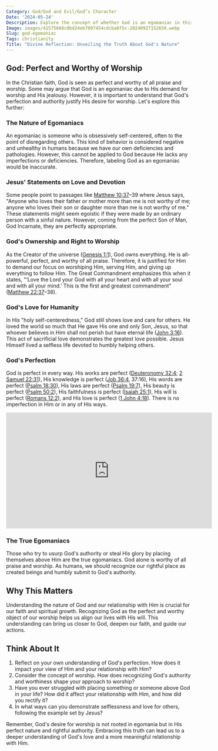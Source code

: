 ```yaml
---
Category: God/God and Evil/God’s Character
Date: '2024-05-24'
Description: Explore the concept of whether God is an egomaniac in this thought-provoking article that delves into theological perspectives on divine narcissism.
Image: images/41575668c0bd24eb7097454cdcba6f5c-20240927152650.webp
Slug: god-egomaniac
Tags: christianity
Title: "Divine Reflection: Unveiling the Truth About God's Nature"
---
```


## God: Perfect and Worthy of Worship

In the Christian faith, God is seen as perfect and worthy of all praise and worship. Some may argue that God is an egomaniac due to His demand for worship and His jealousy. However, it is important to understand that God's perfection and authority justify His desire for worship. Let's explore this further:

### The Nature of Egomaniacs

An egomaniac is someone who is obsessively self-centered, often to the point of disregarding others. This kind of behavior is considered negative and unhealthy in humans because we have our own deficiencies and pathologies. However, this cannot be applied to God because He lacks any imperfections or deficiencies. Therefore, labeling God as an egomaniac would be inaccurate.

### Jesus' Statements on Love and Devotion

Some people point to passages like [Matthew 10:37](https://www.bibleref.com/Matthew/10/Matthew-10-37.html)–39 where Jesus says, "Anyone who loves their father or mother more than me is not worthy of me; anyone who loves their son or daughter more than me is not worthy of me." These statements might seem egoistic if they were made by an ordinary person with a sinful nature. However, coming from the perfect Son of Man, God Incarnate, they are perfectly appropriate.

### God's Ownership and Right to Worship

As the Creator of the universe ([Genesis 1:1](https://www.bibleref.com/Genesis/1/Genesis-1-1.html)), God owns everything. He is all-powerful, perfect, and worthy of all praise. Therefore, it is justified for Him to demand our focus on worshiping Him, serving Him, and giving up everything to follow Him. The Great Commandment emphasizes this when it states, "‘Love the Lord your God with all your heart and with all your soul and with all your mind.’ This is the first and greatest commandment" ([Matthew 22:37](https://www.bibleref.com/Matthew/22/Matthew-22-37.html)–38).

### God's Love for Humanity

In His "holy self-centeredness," God still shows love and care for others. He loved the world so much that He gave His one and only Son, Jesus, so that whoever believes in Him shall not perish but have eternal life ([John 3:16](https://www.bibleref.com/John/3/John-3-16.html)). This act of sacrificial love demonstrates the greatest love possible. Jesus Himself lived a selfless life devoted to humbly helping others.

### God's Perfection

God is perfect in every way. His works are perfect ([Deuteronomy 32:4](https://www.bibleref.com/Deuteronomy/32/Deuteronomy-32-4.html); [2 Samuel 22:31](https://www.bibleref.com/2-Samuel/22/2-Samuel-22-31.html)), His knowledge is perfect ([Job 36:4](https://www.bibleref.com/Job/36/Job-36-4.html), 37:16), His words are perfect ([Psalm 18:30](https://www.bibleref.com/Psalm/18/Psalm-18-30.html)), His laws are perfect ([Psalm 19:7](https://www.bibleref.com/Psalm/19/Psalm-19-7.html)), His beauty is perfect ([Psalm 50:2](https://www.bibleref.com/Psalm/50/Psalm-50-2.html)), His faithfulness is perfect ([Isaiah 25:1](https://www.bibleref.com/Isaiah/25/Isaiah-25-1.html)), His will is perfect ([Romans 12:2](https://www.bibleref.com/Romans/12/Romans-12-2.html)), and His love is perfect ([1 John 4:18](https://www.bibleref.com/1-John/4/1-John-4-18.html)). There is no imperfection in Him or in any of His ways.


<iframe width="560" height="315" src="https://www.youtube.com/embed/4pmrokFkuAs" frameborder="0" allow="autoplay; encrypted-media" allowfullscreen></iframe>


### The True Egomaniacs

Those who try to usurp God's authority or steal His glory by placing themselves above Him are the true egomaniacs. God alone is worthy of all praise and worship. As humans, we should recognize our rightful place as created beings and humbly submit to God's authority.

## Why This Matters

Understanding the nature of God and our relationship with Him is crucial for our faith and spiritual growth. Recognizing God as the perfect and worthy object of our worship helps us align our lives with His will. This understanding can bring us closer to God, deepen our faith, and guide our actions.

## Think About It

1. Reflect on your own understanding of God's perfection. How does it impact your view of Him and your relationship with Him?
2. Consider the concept of worship. How does recognizing God's authority and worthiness shape your approach to worship?
3. Have you ever struggled with placing something or someone above God in your life? How did it affect your relationship with Him, and how did you rectify it?
4. In what ways can you demonstrate selflessness and love for others, following the example set by Jesus?

Remember, God's desire for worship is not rooted in egomania but in His perfect nature and rightful authority. Embracing this truth can lead us to a deeper understanding of God's love and a more meaningful relationship with Him.